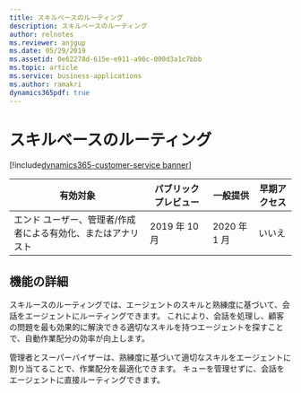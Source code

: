 ```yaml
---
title: スキルベースのルーティング
description: スキルベースのルーティング
author: relnotes
ms.reviewer: anjgup
ms.date: 05/29/2019
ms.assetid: 0e62278d-615e-e911-a96c-000d3a1c7bbb
ms.topic: article
ms.service: business-applications
ms.author: ramakri
dynamics365pdf: true
---
```

# <a name="skill-based-routing"></a>スキルベースのルーティング
[!include[dynamics365-customer-service banner](../includes/dynamics365-customer-service.md)]

| 有効対象    |  パブリック プレビュー | 一般提供 | 早期アクセス |
| ---------- | ---------- |---------- |---------- |
|エンド ユーザー、管理者/作成者による有効化、またはアナリスト| 2019 年 10 月| 2020 年 1 月|いいえ |






## <a name="feature-details"></a>機能の詳細
<!--feature detail start -->
スキルースのルーティングでは、エージェントのスキルと熟練度に基づいて、会話をエージェントにルーティングできます。 これにより、会話を処理し、顧客の問題を最も効果的に解決できる適切なスキルを持つエージェントを探すことで、自動作業配分の効率が向上します。  

管理者とスーパーバイザーは、熟練度に基づいて適切なスキルをエージェントに割り当てることで、作業配分を最適化できます。 キューを管理せずに、会話をエージェントに直接ルーティングできます。

<!--feature detail end -->










